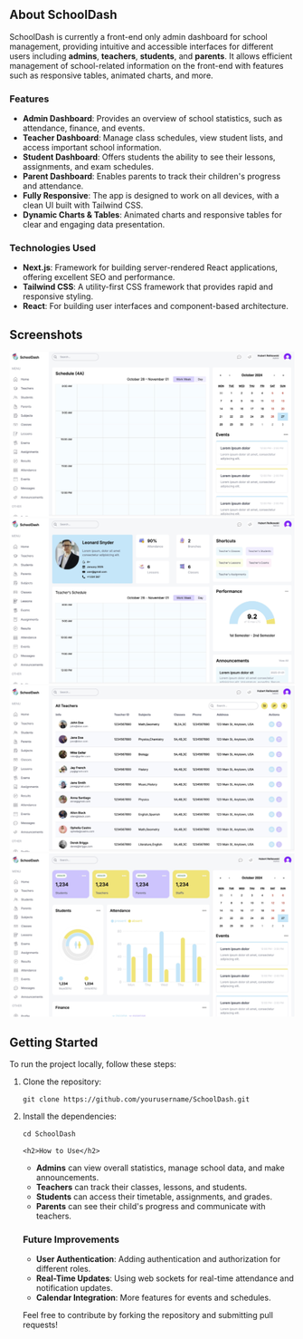 <h2>About SchoolDash</h2>
<p>SchoolDash is currently a front-end only admin dashboard for school management, providing intuitive and accessible interfaces for different users including <strong>admins</strong>, <strong>teachers</strong>, <strong>students</strong>, and <strong>parents</strong>. It allows efficient management of school-related information on the front-end with features such as responsive tables, animated charts, and more.</p>

<h3>Features</h3>
<ul>
    <li><strong>Admin Dashboard</strong>: Provides an overview of school statistics, such as attendance, finance, and events.</li>
    <li><strong>Teacher Dashboard</strong>: Manage class schedules, view student lists, and access important school information.</li>
    <li><strong>Student Dashboard</strong>: Offers students the ability to see their lessons, assignments, and exam schedules.</li>
    <li><strong>Parent Dashboard</strong>: Enables parents to track their children's progress and attendance.</li>
    <li><strong>Fully Responsive</strong>: The app is designed to work on all devices, with a clean UI built with Tailwind CSS.</li>
    <li><strong>Dynamic Charts & Tables</strong>: Animated charts and responsive tables for clear and engaging data presentation.</li>
</ul>

<h3>Technologies Used</h3>
<ul>
    <li><strong>Next.js</strong>: Framework for building server-rendered React applications, offering excellent SEO and performance.</li>
    <li><strong>Tailwind CSS</strong>: A utility-first CSS framework that provides rapid and responsive styling.</li>
    <li><strong>React</strong>: For building user interfaces and component-based architecture.</li>
</ul>

<h2>Screenshots</h2>
<img src="/public/SchoolDash-das.jpeg" alt="SchoolDash Main Dashboard">
<img src="/public/SchoolDash-teach.jpeg" alt="Teacher Overview">
<img src="/public/SchoolDash-T.jpeg" alt="Admin Features">
<img src="/public/SchoolDash.jpeg" alt="Admin Features">

<h2>Getting Started</h2>
<p>To run the project locally, follow these steps:</p>
<ol>
    <li>Clone the repository:</li>
    <pre><code>git clone https://github.com/yourusername/SchoolDash.git</code></pre>
    <li>Install the dependencies:</li>
    <pre><code>cd SchoolDash</code></pre>

    <h2>How to Use</h2>

<ul>
    <li><strong>Admins</strong> can view overall statistics, manage school data, and make announcements.</li>
    <li><strong>Teachers</strong> can track their classes, lessons, and students.</li>
    <li><strong>Students</strong> can access their timetable, assignments, and grades.</li>
    <li><strong>Parents</strong> can see their child's progress and communicate with teachers.</li>
</ul>

<h3>Future Improvements</h3>
<ul>
    <li><strong>User Authentication</strong>: Adding authentication and authorization for different roles.</li>
    <li><strong>Real-Time Updates</strong>: Using web sockets for real-time attendance and notification updates.</li>
    <li><strong>Calendar Integration</strong>: More features for events and schedules.</li>
</ul>
<p>Feel free to contribute by forking the repository and submitting pull requests!</p>

